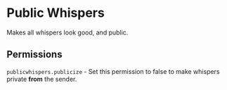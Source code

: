 # Public Whispers
Makes all whispers look good, and public.

## Permissions
`publicwhispers.publicize` - Set this permission to false to make whispers private **from** the sender.